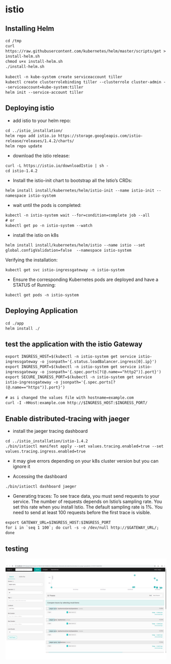 # istio

## Installing Helm
```
cd /tmp
curl https://raw.githubusercontent.com/kubernetes/helm/master/scripts/get > install-helm.sh
chmod u+x install-helm.sh
./install-helm.sh

kubectl -n kube-system create serviceaccount tiller
kubectl create clusterrolebinding tiller --clusterrole cluster-admin --serviceaccount=kube-system:tiller
helm init --service-account tiller
```








## Deploying istio

- add istio to your helm repo:
```
cd ../istio_installation/
helm repo add istio.io https://storage.googleapis.com/istio-release/releases/1.4.2/charts/
helm repo update
```

- download the istio release:
```
curl -L https://istio.io/downloadIstio | sh -
cd istio-1.4.2
```

- Install the istio-init chart to bootstrap all the Istio’s CRDs:
```
helm install install/kubernetes/helm/istio-init --name istio-init --namespace istio-system
```

- wait until the pods is completed:
```
kubectl -n istio-system wait --for=condition=complete job --all
# or
kubectl get po -n istio-system --watch
```

- install the istio on k8s
```
helm install install/kubernetes/helm/istio --name istio --set global.configValidation=false  --namespace istio-system 
```




Verifying the installation:
```
kubectl get svc istio-ingressgateway -n istio-system
```


- Ensure the corresponding Kubernetes pods are deployed and have a STATUS of Running:
```
kubectl get pods -n istio-system
```


















## Deploying Application
```
cd ./app
helm install ./
```






## test the application with the istio Gateway
```
export INGRESS_HOST=$(kubectl -n istio-system get service istio-ingressgateway -o jsonpath='{.status.loadBalancer.ingress[0].ip}')
export INGRESS_PORT=$(kubectl -n istio-system get service istio-ingressgateway -o jsonpath='{.spec.ports[?(@.name=="http2")].port}')
export SECURE_INGRESS_PORT=$(kubectl -n istio-system get service istio-ingressgateway -o jsonpath='{.spec.ports[?(@.name=="https")].port}')

# as i changed the values file with hostname=example.com
curl -I -HHost:example.com http://$INGRESS_HOST:$INGRESS_PORT/
```




## Enable distributed-tracing with jaeger


- install the jaeger tracing dashboard
```
cd ../istio_installation/istio-1.4.2
./bin/istioctl manifest apply --set values.tracing.enabled=true --set values.tracing.ingress.enabled=true 
```
- it may give errors depending on your k8s cluster version but you can ignore it




- Accessing the dashboard
```
./bin/istioctl dashboard jaeger
```


- Generating traces:
To see trace data, you must send requests to your service. The number of requests depends on Istio’s sampling rate. You set this rate when you install Istio. The default sampling rate is 1%. You need to send at least 100 requests before the first trace is visible. 
```
export GATEWAY_URL=$INGRESS_HOST:$INGRESS_PORT
for i in `seq 1 100`; do curl -s -o /dev/null http://$GATEWAY_URL/; done
```


## testing
![alt text](https://github.com/Eslamanwar/istio/blob/master/images/jaeger.png?raw=true)

















